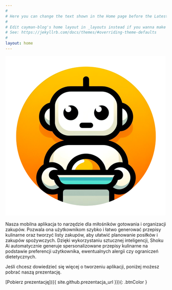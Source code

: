 ```yaml
---
#
# Here you can change the text shown in the Home page before the Latest Posts section.
#
# Edit cayman-blog's home layout in _layouts instead if you wanna make some changes
# See: https://jekyllrb.com/docs/themes/#overriding-theme-defaults
#
layout: home
---
```


![appIconMini](/assets/images/appIconMini.png)

Nasza mobilna aplikacja to narzędzie dla miłośników gotowania i organizacji zakupów. Pozwala ona użytkownikom szybko i łatwo generować przepisy kulinarne oraz tworzyć listy zakupów, aby ułatwić planowanie posiłków i zakupów spożywczych. Dzięki wykorzystaniu sztucznej inteligencji, Shoku Ai automatycznie generuje spersonalizowane przepisy kulinarne na podstawie preferencji użytkownika, ewentualnych alergii czy ograniczeń dietetycznych.


Jeśli chcesz dowiedzieć się więcej o tworzeniu aplikacji, poniżej możesz pobrać naszą prezentację.

[Pobierz prezentację]({{ site.github.prezentacja_url }}){: .btnColor }